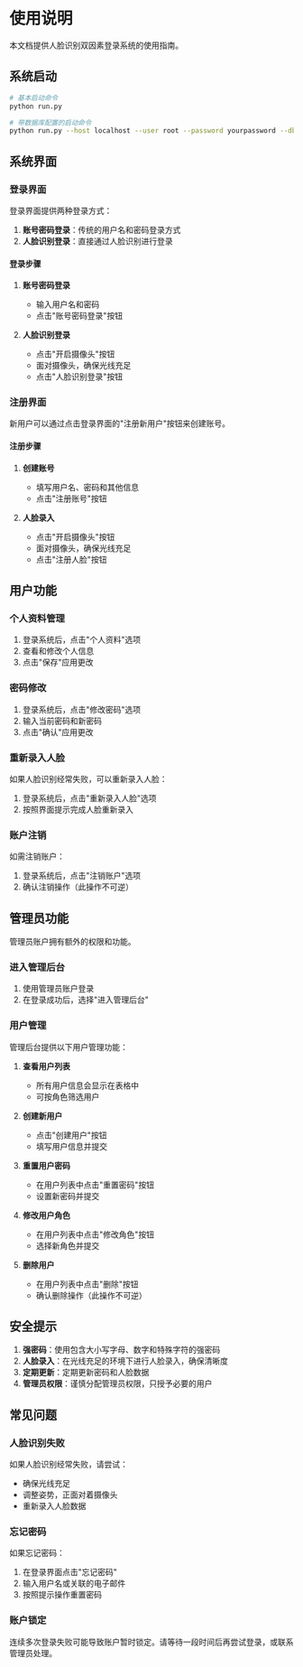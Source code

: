 # 使用说明

本文档提供人脸识别双因素登录系统的使用指南。

## 系统启动

```bash
# 基本启动命令
python run.py

# 带数据库配置的启动命令
python run.py --host localhost --user root --password yourpassword --db face_auth
```

## 系统界面

### 登录界面

登录界面提供两种登录方式：
1. **账号密码登录**：传统的用户名和密码登录方式
2. **人脸识别登录**：直接通过人脸识别进行登录

#### 登录步骤

1. **账号密码登录**
   - 输入用户名和密码
   - 点击"账号密码登录"按钮

2. **人脸识别登录**
   - 点击"开启摄像头"按钮
   - 面对摄像头，确保光线充足
   - 点击"人脸识别登录"按钮

### 注册界面

新用户可以通过点击登录界面的"注册新用户"按钮来创建账号。

#### 注册步骤

1. **创建账号**
   - 填写用户名、密码和其他信息
   - 点击"注册账号"按钮
   
2. **人脸录入**
   - 点击"开启摄像头"按钮
   - 面对摄像头，确保光线充足
   - 点击"注册人脸"按钮

## 用户功能

### 个人资料管理

1. 登录系统后，点击"个人资料"选项
2. 查看和修改个人信息
3. 点击"保存"应用更改

### 密码修改

1. 登录系统后，点击"修改密码"选项
2. 输入当前密码和新密码
3. 点击"确认"应用更改

### 重新录入人脸

如果人脸识别经常失败，可以重新录入人脸：

1. 登录系统后，点击"重新录入人脸"选项
2. 按照界面提示完成人脸重新录入

### 账户注销

如需注销账户：

1. 登录系统后，点击"注销账户"选项
2. 确认注销操作（此操作不可逆）

## 管理员功能

管理员账户拥有额外的权限和功能。

### 进入管理后台

1. 使用管理员账户登录
2. 在登录成功后，选择"进入管理后台"

### 用户管理

管理后台提供以下用户管理功能：

1. **查看用户列表**
   - 所有用户信息会显示在表格中
   - 可按角色筛选用户

2. **创建新用户**
   - 点击"创建用户"按钮
   - 填写用户信息并提交

3. **重置用户密码**
   - 在用户列表中点击"重置密码"按钮
   - 设置新密码并提交

4. **修改用户角色**
   - 在用户列表中点击"修改角色"按钮
   - 选择新角色并提交

5. **删除用户**
   - 在用户列表中点击"删除"按钮
   - 确认删除操作（此操作不可逆）

## 安全提示

1. **强密码**：使用包含大小写字母、数字和特殊字符的强密码
2. **人脸录入**：在光线充足的环境下进行人脸录入，确保清晰度
3. **定期更新**：定期更新密码和人脸数据
4. **管理员权限**：谨慎分配管理员权限，只授予必要的用户

## 常见问题

### 人脸识别失败

如果人脸识别经常失败，请尝试：
- 确保光线充足
- 调整姿势，正面对着摄像头
- 重新录入人脸数据

### 忘记密码

如果忘记密码：
1. 在登录界面点击"忘记密码"
2. 输入用户名或关联的电子邮件
3. 按照提示操作重置密码

### 账户锁定

连续多次登录失败可能导致账户暂时锁定。请等待一段时间后再尝试登录，或联系管理员处理。 